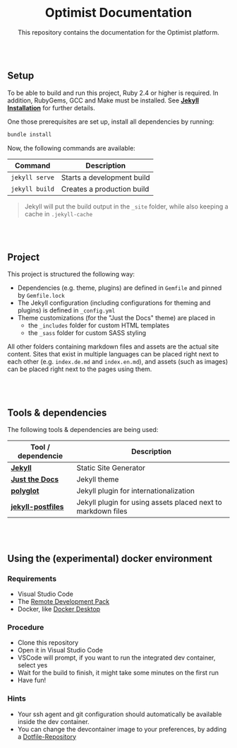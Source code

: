 <br>

<div align="center">

# Optimist Documentation

This repository contains the documentation for the Optimist platform.

</div>

<br><br>

## Setup

To be able to build and run this project, Ruby 2.4 or higher is required. In addition, RubyGems, GCC and Make must be installed. See
**[Jekyll Installation](https://jekyllrb.com/docs/installation/)** for further details.

One those prerequisites are set up, install all dependencies by running:

```bash
bundle install
```

Now, the following commands are available:

| Command        | Description                |
| -------------- | -------------------------- |
| `jekyll serve` | Starts a development build |
| `jekyll build` | Creates a production build |

> Jekyll will put the build output in the `_site` folder, while also keeping a cache in `.jekyll-cache`

<br><br>

## Project

This project is structured the following way:

- Dependencies (e.g. theme, plugins) are defined in `Gemfile` and pinned by `Gemfile.lock`
- The Jekyll configuration (including configurations for theming and plugins) is defined in `_config.yml`
- Theme customizations (for the "Just the Docs" theme) are placed in
  - the `_includes` folder for custom HTML templates
  - the `_sass` folder for custom SASS styling

All other folders containing markdown files and assets are the actual site content. Sites that exist in multiple languages can be placed
right next to each other (e.g. `index.de.md` and `index.en.md`), and assets (such as images) can be placed right next to the pages using
them.

<br><br>

## Tools & dependencies

The following tools & dependencies are being used:

| Tool / dependencie                                                  | Description                                                  |
| ------------------------------------------------------------------- | ------------------------------------------------------------ |
| **[Jekyll](https://jekyllrb.com/)**                                 | Static Site Generator                                        |
| **[Just the Docs](https://github.com/pmarsceill/just-the-docs)**    | Jekyll theme                                                 |
| **[polyglot](https://github.com/untra/polyglot)**                   | Jekyll plugin for internationalization                       |
| **[jekyll-postfiles](https://github.com/nhoizey/jekyll-postfiles)** | Jekyll plugin for using assets placed next to markdown files |

<br><br>

## Using the (experimental) docker environment

### Requirements

- Visual Studio Code
- The [Remote Development Pack](https://marketplace.visualstudio.com/items?itemName=ms-vscode-remote.vscode-remote-extensionpack)
- Docker, like [Docker Desktop](https://www.docker.com/products/docker-desktop)

### Procedure

- Clone this repository
- Open it in Visual Studio Code
- VSCode will prompt, if you want to run the integrated dev container, select yes
- Wait for the build to finish, it might take some minutes on the first run
- Have fun!

### Hints

- Your ssh agent and git configuration should automatically be available inside the dev container.
- You can change the devcontainer image to your preferences, by adding a [Dotfile-Repository](https://code.visualstudio.com/docs/remote/containers#_personalizing-with-dotfile-repositories)
